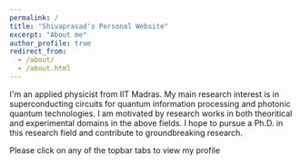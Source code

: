 ```yaml
---
permalink: /
title: "Shivaprasad's Personal Website"
excerpt: "About me"
author_profile: true
redirect_from: 
  - /about/
  - /about.html
---
```

I'm an applied physicist from IIT Madras. My main research interest is in superconducting circuits for quantum information processing and photonic quantum technologies. I am motivated by research works in both theoritical and experimental domains in the above fields.
I hope to pursue a Ph.D. in this research field and contribute to groundbreaking research.

Please click on any of the topbar tabs to view my profile